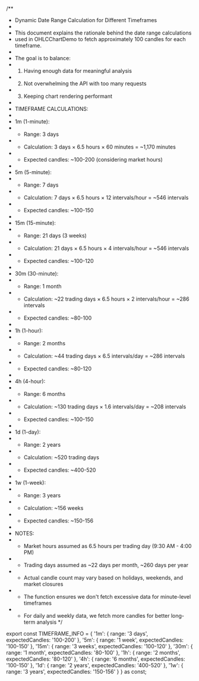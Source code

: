 /**
 * Dynamic Date Range Calculation for Different Timeframes
 * 
 * This document explains the rationale behind the date range calculations
 * used in OHLCChartDemo to fetch approximately 100 candles for each timeframe.
 * 
 * The goal is to balance:
 * 1. Having enough data for meaningful analysis
 * 2. Not overwhelming the API with too many requests
 * 3. Keeping chart rendering performant
 * 
 * TIMEFRAME CALCULATIONS:
 * 
 * 1m (1-minute):
 *    - Range: 3 days
 *    - Calculation: 3 days × 6.5 hours × 60 minutes = ~1,170 minutes
 *    - Expected candles: ~100-200 (considering market hours)
 * 
 * 5m (5-minute):
 *    - Range: 7 days
 *    - Calculation: 7 days × 6.5 hours × 12 intervals/hour = ~546 intervals
 *    - Expected candles: ~100-150
 * 
 * 15m (15-minute):
 *    - Range: 21 days (3 weeks)
 *    - Calculation: 21 days × 6.5 hours × 4 intervals/hour = ~546 intervals
 *    - Expected candles: ~100-120
 * 
 * 30m (30-minute):
 *    - Range: 1 month
 *    - Calculation: ~22 trading days × 6.5 hours × 2 intervals/hour = ~286 intervals
 *    - Expected candles: ~80-100
 * 
 * 1h (1-hour):
 *    - Range: 2 months
 *    - Calculation: ~44 trading days × 6.5 intervals/day = ~286 intervals
 *    - Expected candles: ~80-120
 * 
 * 4h (4-hour):
 *    - Range: 6 months
 *    - Calculation: ~130 trading days × 1.6 intervals/day = ~208 intervals
 *    - Expected candles: ~100-150
 * 
 * 1d (1-day):
 *    - Range: 2 years
 *    - Calculation: ~520 trading days
 *    - Expected candles: ~400-520
 * 
 * 1w (1-week):
 *    - Range: 3 years
 *    - Calculation: ~156 weeks
 *    - Expected candles: ~150-156
 * 
 * NOTES:
 * - Market hours assumed as 6.5 hours per trading day (9:30 AM - 4:00 PM)
 * - Trading days assumed as ~22 days per month, ~260 days per year
 * - Actual candle count may vary based on holidays, weekends, and market closures
 * - The function ensures we don't fetch excessive data for minute-level timeframes
 * - For daily and weekly data, we fetch more candles for better long-term analysis
 */

export const TIMEFRAME_INFO = {
  '1m': { range: '3 days', expectedCandles: '100-200' },
  '5m': { range: '1 week', expectedCandles: '100-150' },
  '15m': { range: '3 weeks', expectedCandles: '100-120' },
  '30m': { range: '1 month', expectedCandles: '80-100' },
  '1h': { range: '2 months', expectedCandles: '80-120' },
  '4h': { range: '6 months', expectedCandles: '100-150' },
  '1d': { range: '2 years', expectedCandles: '400-520' },
  '1w': { range: '3 years', expectedCandles: '150-156' }
} as const;
